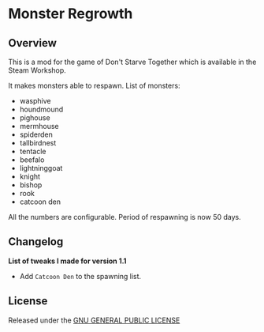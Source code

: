 # Monster Regrowth

## Overview

This is a mod for the game of Don't Starve Together which is available in the Steam Workshop. 

It makes monsters able to respawn. List of monsters:

- wasphive
- houndmound
- pighouse
- mermhouse
- spiderden
- tallbirdnest
- tentacle
- beefalo
- lightninggoat
- knight
- bishop
- rook
- catcoon den

All the numbers are configurable. Period of respawning is now 50 days.

## Changelog

**List of tweaks I made for version 1.1**

- Add `Catcoon Den` to the spawning list.

## License

Released under the [GNU GENERAL PUBLIC LICENSE](https://www.gnu.org/licenses/gpl-3.0.en.html)